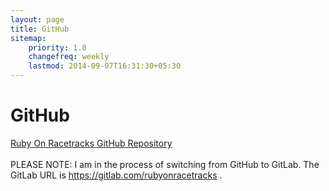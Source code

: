 ```yaml
---
layout: page
title: GitHub
sitemap:
    priority: 1.0
    changefreq: weekly
    lastmod: 2014-09-07T16:31:30+05:30
---
```

# GitHub

[Ruby On Racetracks GitHub Repository](https://github.com/rubyonracetracks)
<br><br>
PLEASE NOTE: I am in the process of switching from GitHub to GitLab.  The GitLab URL is https://gitlab.com/rubyonracetracks .

